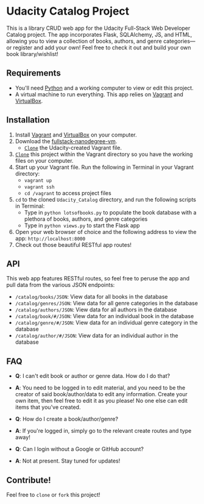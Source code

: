 # Udacity Catalog Project

This is a library CRUD web app for the Udacity Full-Stack Web Developer Catalog project. The app incorporates Flask, SQLAlchemy, JS, and HTML, allowing you to view a collection of books, authors, and genre categories—or register and add your own! Feel free to check it out and build your own book library/wishlist!

## Requirements

* You'll need [Python](https://www.python.org/) and a working computer to view or edit this project.
* A virtual machine to run everything. This app relies on [Vagrant](https://www.vagrantup.com/) and [VirtualBox](https://www.virtualbox.org/).

## Installation

1. Install [Vagrant](https://www.vagrantup.com/) and [VirtualBox](https://www.virtualbox.org/) on your computer.
2. Download the [fullstack-nanodegree-vm](https://github.com/udacity/fullstack-nanodegree-vm).
    * [`Clone`](https://github.com/udacity/fullstack-nanodegree-vm.git) the Udacity-created Vagrant file.
3. [`Clone`](https://github.com/purwin/Udacity_Log_Analysis.git) this project within the Vagrant directory so you have the working files on your computer.
4. Start up your Vagrant file. Run the following in Terminal in your Vagrant directory:
    * `vagrant up`
    * `vagrant ssh`
    * `cd /vagrant` to access project files
5. `cd` to the cloned `Udacity_Catalog` directory, and run the following scripts in Terminal:
    * Type in `python lotsofbooks.py` to populate the book database with a plethora of books, authors, and genre categories
    * Type in `python views.py` to start the Flask app
6. Open your web browser of choice and the following address to view the app: `http://localhost:8000`
7. Check out those beautiful RESTful app routes!

## API

This web app features RESTful routes, so feel free to peruse the app and pull data from the various JSON endpoints:
* `/catalog/books/JSON`: View data for all books in the database
* `/catalog/genres/JSON`: View data for all genre categories in the database
* `/catalog/authors/JSON`: View data for all authors in the database
* `/catalog/book/#/JSON`: View data for an individual book in the database
* `/catalog/genre/#/JSON`: View data for an individual genre category in the database
* `/catalog/author/#/JSON`: View data for an individual author in the database

## FAQ

* **Q**: I can't edit book or author or genre data. How do I do that?
* **A**: You need to be logged in to edit material, and you need to be the creator of said book/author/data to edit any information. Create your own item, then feel free to edit it as you please! No one else can edit items that you've created.

* **Q**: How do I create a book/author/genre?
* **A**: If you're logged in, simply go to the relevant create routes and type away!

* **Q**: Can I login without a Google or GitHub account?
* **A**: Not at present. Stay tuned for updates!

## Contribute!

Feel free to `clone` or `fork` this project!